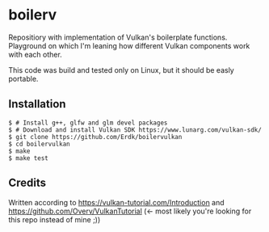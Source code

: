 # boilerv

Repositiory with implementation of Vulkan's boilerplate functions. Playground on which I'm leaning how different Vulkan components work with each other.

This code was build and tested only on Linux, but it should be easly portable.

## Installation

```
$ # Install g++, glfw and glm devel packages
$ # Download and install Vulkan SDK https://www.lunarg.com/vulkan-sdk/
$ git clone https://github.com/Erdk/boilervulkan
$ cd boilervulkan
$ make
$ make test

```

## Credits

Written according to https://vulkan-tutorial.com/Introduction and https://github.com/Overv/VulkanTutorial (<- most likely you're looking for this repo instead of mine ;))
